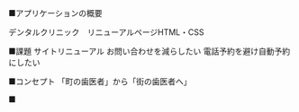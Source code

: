 ■アプリケーションの概要


デンタルクリニック　リニューアルページHTML・CSS

■課題
サイトリニューアル
お問い合わせを減らしたい
電話予約を避け自動予約にしたい


■コンセプト
「町の歯医者」から「街の歯医者へ」

■
